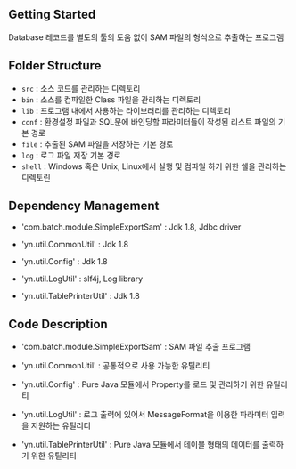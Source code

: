 ## Getting Started

Database 레코드를 별도의 툴의 도움 없이 SAM 파일의 형식으로 추출하는 프로그램

## Folder Structure

- `src`     : 소스 코드를 관리하는 디렉토리
- `bin`  	: 소스를 컴파일한 Class 파일을 관리하는 디렉토리
- `lib`  	: 프로그램 내에서 사용하는 라이브러리를 관리하는 디렉토리
- `conf`	: 환경설정 파일과 SQL문에 바인딩할 파라미터들이 작성된 리스트 파일의 기본 경로
- `file`	: 추출된 SAM 파일을 저장하는 기본 경로
- `log`		: 로그 파일 저장 기본 경로
- `shell`	: Windows 혹은 Unix, Linux에서 실행 및 컴파일 하기 위한 쉘을 관리하는 디렉토린

## Dependency Management

- 'com.batch.module.SimpleExportSam'	: Jdk 1.8, Jdbc driver

- 'yn.util.CommonUtil'					: Jdk 1.8
- 'yn.util.Config'						: Jdk 1.8
- 'yn.util.LogUtil'						: slf4j, Log library
- 'yn.util.TablePrinterUtil'			: Jdk 1.8

## Code Description

- 'com.batch.module.SimpleExportSam'	: SAM 파일 추출 프로그램

- 'yn.util.CommonUtil'					: 공통적으로 사용 가능한 유틸리티
- 'yn.util.Config'						: Pure Java 모듈에서 Property를 로드 및 관리하기 위한 유틸리티
- 'yn.util.LogUtil'						: 로그 출력에 있어서 MessageFormat을 이용한 파라미터 입력을 지원하는 유틸리티
- 'yn.util.TablePrinterUtil'			: Pure Java 모듈에서 테이블 형태의 데이터를 출력하기 위한 유틸리티